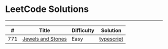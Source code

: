 # LeetCode Solutions
---

| # | Title | Difficulty | Solution | 
|---| ----- | -------- | ---------- |
|771|[Jewels and Stones](https://leetcode.com/problems/jewels-and-stones/)|Easy|[typescript](./src/771.Jewels-and-Stones.ts)|
